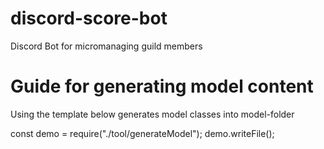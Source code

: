 # discord-score-bot
Discord Bot for micromanaging guild members

# Guide for generating model content

Using the template below generates model classes into model-folder

const demo = require("./tool/generateModel");
demo.writeFile();



